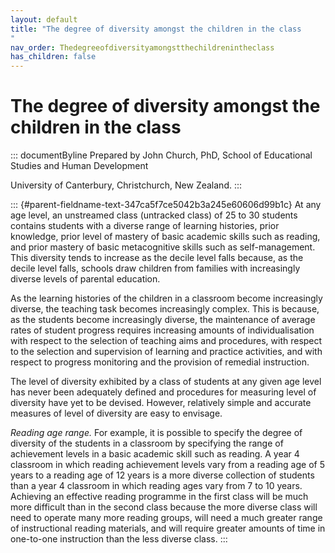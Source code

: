 ```yaml
---
layout: default
title: "The degree of diversity amongst the children in the class 
"
nav_order: Thedegreeofdiversityamongstthechildrenintheclass
has_children: false
---
```

# The degree of diversity amongst the children in the class 


::: documentByline
Prepared by John Church, PhD, School of Educational Studies and Human
Development

University of Canterbury, Christchurch, New Zealand.
:::

::: {#parent-fieldname-text-347ca5f7ce5042b3a245e60606d99b1c}
At any age level, an unstreamed class (untracked class) of 25 to 30
students contains students with a diverse range of learning histories,
prior knowledge, prior level of mastery of basic academic skills such as
reading, and prior mastery of basic metacognitive skills such as
self-management. This diversity tends to increase as the decile level
falls because, as the decile level falls, schools draw children from
families with increasingly diverse levels of parental education.

As the learning histories of the children in a classroom become
increasingly diverse, the teaching task becomes increasingly complex.
This is because, as the students become increasingly diverse, the
maintenance of average rates of student progress requires increasing
amounts of individualisation with respect to the selection of teaching
aims and procedures, with respect to the selection and supervision of
learning and practice activities, and with respect to progress
monitoring and the provision of remedial instruction.

The level of diversity exhibited by a class of students at any given age
level has never been adequately defined and procedures for measuring
level of diversity have yet to be devised. However, relatively simple
and accurate measures of level of diversity are easy to envisage.

*Reading age range.* For example, it is possible to specify the degree
of diversity of the students in a classroom by specifying the range of
achievement levels in a basic academic skill such as reading. A year 4
classroom in which reading achievement levels vary from a reading age of
5 years to a reading age of 12 years is a more diverse collection of
students than a year 4 classroom in which reading ages vary from 7 to 10
years. Achieving an effective reading programme in the first class will
be much more difficult than in the second class because the more diverse
class will need to operate many more reading groups, will need a much
greater range of instructional reading materials, and will require
greater amounts of time in one-to-one instruction than the less diverse
class.
:::

